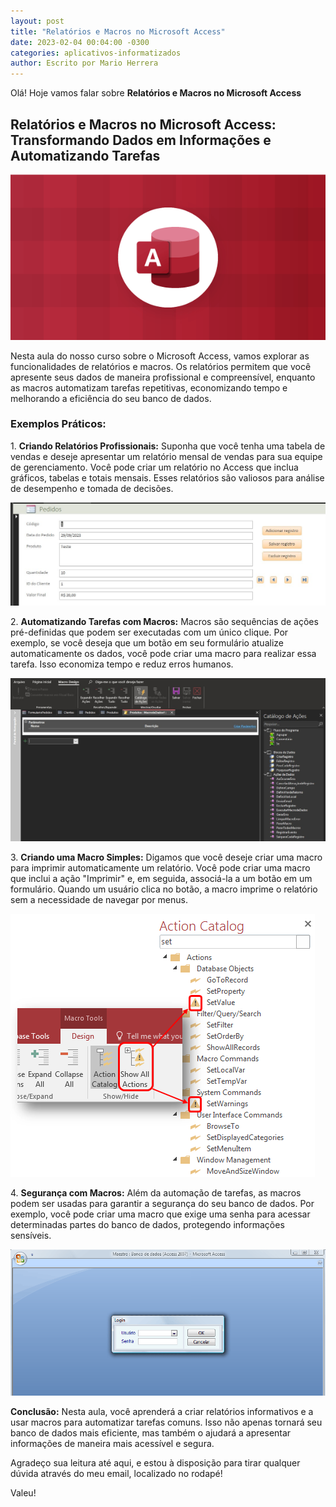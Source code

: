 ```yaml
---
layout: post
title: "Relatórios e Macros no Microsoft Access"
date: 2023-02-04 00:04:00 -0300
categories: aplicativos-informatizados
author: Escrito por Mario Herrera
---
```


Olá! Hoje vamos falar sobre **Relatórios e Macros no Microsoft Access**

## Relatórios e Macros no Microsoft Access: Transformando Dados em Informações e Automatizando Tarefas


![](https://github.com/mariopuebla17/blog/blob/main/_images/202302/access.jpg?raw=true)

Nesta aula do nosso curso sobre o Microsoft Access, vamos explorar as funcionalidades de relatórios e macros. Os relatórios permitem que você apresente seus dados de maneira profissional e compreensível, enquanto as macros automatizam tarefas repetitivas, economizando tempo e melhorando a eficiência do seu banco de dados.

### Exemplos Práticos:

1\. **Criando Relatórios Profissionais:** Suponha que você tenha uma tabela de vendas e deseje apresentar um relatório mensal de vendas para sua equipe de gerenciamento. Você pode criar um relatório no Access que inclua gráficos, tabelas e totais mensais. Esses relatórios são valiosos para análise de desempenho e tomada de decisões.

![](https://github.com/mariopuebla17/blog/blob/main/_images/202302/access13.jpg?raw=true)

2\. **Automatizando Tarefas com Macros:** Macros são sequências de ações pré-definidas que podem ser executadas com um único clique. Por exemplo, se você deseja que um botão em seu formulário atualize automaticamente os dados, você pode criar uma macro para realizar essa tarefa. Isso economiza tempo e reduz erros humanos.

![](https://github.com/mariopuebla17/blog/blob/main/_images/202302/access16.jpg?raw=true)

3\. **Criando uma Macro Simples:** Digamos que você deseje criar uma macro para imprimir automaticamente um relatório. Você pode criar uma macro que inclui a ação "Imprimir" e, em seguida, associá-la a um botão em um formulário. Quando um usuário clica no botão, a macro imprime o relatório sem a necessidade de navegar por menus.

![](https://github.com/mariopuebla17/blog/blob/main/_images/202302/access17.jpg?raw=true)

4\. **Segurança com Macros:** Além da automação de tarefas, as macros podem ser usadas para garantir a segurança do seu banco de dados. Por exemplo, você pode criar uma macro que exige uma senha para acessar determinadas partes do banco de dados, protegendo informações sensíveis.

![](https://github.com/mariopuebla17/blog/blob/main/_images/202302/access18.jpg?raw=true)

**Conclusão:** Nesta aula, você aprenderá a criar relatórios informativos e a usar macros para automatizar tarefas comuns. Isso não apenas tornará seu banco de dados mais eficiente, mas também o ajudará a apresentar informações de maneira mais acessível e segura.

Agradeço sua leitura até aqui, e estou à disposição para tirar qualquer dúvida através do meu email, localizado no rodapé!

Valeu!